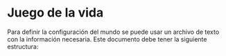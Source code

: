 Juego de la vida
================

Para definir la configuración del mundo se puede usar un archivo de texto con la
información necesaria. Este documento debe tener la siguiente estructura:

<size x>
<size y>
<init-mode>
<tipo-mundo>